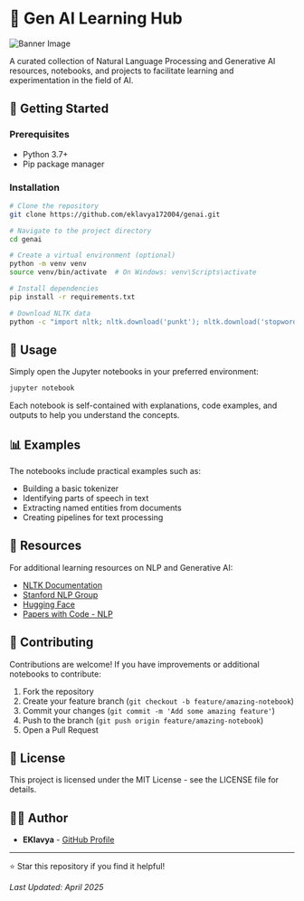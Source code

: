 # 🧠 Gen AI Learning Hub

![Banner Image](https://img.shields.io/badge/GenAI-Learning%20Repository-brightgreen?style=for-the-badge&logo=openai)

A curated collection of Natural Language Processing and Generative AI resources, notebooks, and projects to facilitate learning and experimentation in the field of AI.


## 🚀 Getting Started

### Prerequisites

- Python 3.7+
- Pip package manager

### Installation

```bash
# Clone the repository
git clone https://github.com/eklavya172004/genai.git

# Navigate to the project directory
cd genai

# Create a virtual environment (optional)
python -m venv venv
source venv/bin/activate  # On Windows: venv\Scripts\activate

# Install dependencies
pip install -r requirements.txt

# Download NLTK data
python -c "import nltk; nltk.download('punkt'); nltk.download('stopwords'); nltk.download('averaged_perceptron_tagger'); nltk.download('maxent_ne_chunker'); nltk.download('words')"
```

## 📝 Usage

Simply open the Jupyter notebooks in your preferred environment:

```bash
jupyter notebook
```

Each notebook is self-contained with explanations, code examples, and outputs to help you understand the concepts.

## 📊 Examples

The notebooks include practical examples such as:

- Building a basic tokenizer
- Identifying parts of speech in text
- Extracting named entities from documents
- Creating pipelines for text processing

## 🔗 Resources

For additional learning resources on NLP and Generative AI:

- [NLTK Documentation](https://www.nltk.org/)
- [Stanford NLP Group](https://nlp.stanford.edu/)
- [Hugging Face](https://huggingface.co/)
- [Papers with Code - NLP](https://paperswithcode.com/area/nlp)

## 🤝 Contributing

Contributions are welcome! If you have improvements or additional notebooks to contribute:

1. Fork the repository
2. Create your feature branch (`git checkout -b feature/amazing-notebook`)
3. Commit your changes (`git commit -m 'Add some amazing feature'`)
4. Push to the branch (`git push origin feature/amazing-notebook`)
5. Open a Pull Request

## 📄 License

This project is licensed under the MIT License - see the LICENSE file for details.

## 👨‍💻 Author

- **EKlavya** - [GitHub Profile](https://github.com/eklavya172004)

---

⭐ Star this repository if you find it helpful!

*Last Updated: April 2025*
